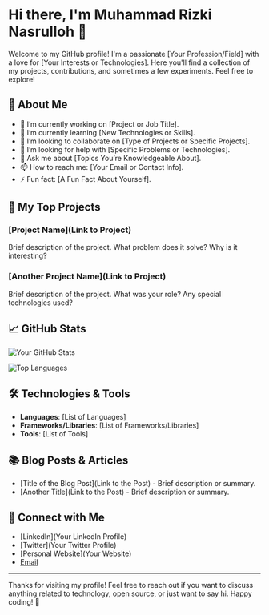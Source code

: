 # Hi there, I'm Muhammad Rizki Nasrulloh 👋

Welcome to my GitHub profile! I'm a passionate [Your Profession/Field] with a love for [Your Interests or Technologies]. Here you'll find a collection of my projects, contributions, and sometimes a few experiments. Feel free to explore!

## 🌟 About Me

- 🔭 I’m currently working on [Project or Job Title].
- 🌱 I’m currently learning [New Technologies or Skills].
- 👯 I’m looking to collaborate on [Type of Projects or Specific Projects].
- 🤔 I’m looking for help with [Specific Problems or Technologies].
- 💬 Ask me about [Topics You’re Knowledgeable About].
- 📫 How to reach me: [Your Email or Contact Info].
- ⚡ Fun fact: [A Fun Fact About Yourself].

## 🚀 My Top Projects

### [Project Name](Link to Project)
Brief description of the project. What problem does it solve? Why is it interesting?

### [Another Project Name](Link to Project)
Brief description of the project. What was your role? Any special technologies used?

## 📈 GitHub Stats

![Your GitHub Stats](https://github-readme-stats.vercel.app/api?username=YourUsername&show_icons=true&hide_title=true&hide=prs&count_private=true&include_all_commits=true&hide_border=true&theme=radical)

![Top Languages](https://github-readme-stats.vercel.app/api/top-langs/?username=YourUsername&hide_title=true&layout=compact&theme=radical)

## 🛠️ Technologies & Tools

- **Languages**: [List of Languages]
- **Frameworks/Libraries**: [List of Frameworks/Libraries]
- **Tools**: [List of Tools]

## 📚 Blog Posts & Articles

- [Title of the Blog Post](Link to the Post) - Brief description or summary.
- [Another Title](Link to the Post) - Brief description or summary.

## 💬 Connect with Me

- [LinkedIn](Your LinkedIn Profile)
- [Twitter](Your Twitter Profile)
- [Personal Website](Your Website)
- [Email](mailto:YourEmail@example.com)

---

Thanks for visiting my profile! Feel free to reach out if you want to discuss anything related to technology, open source, or just want to say hi. Happy coding! 🚀
